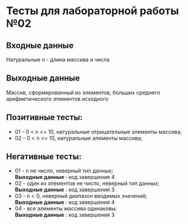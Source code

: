 # Тесты для лабораторной работы №02
## Входные данные
Натуральные n - длина массива и числа

## Выходные данные
Массив, сформированный из элементов, больших среднего арифметического элементов исходного

## Позитивные тесты:
- 01 - 0 < n <= 10, натуральные отрицательные элементы массива;
- 02 - 0 < n <= 10, натуральные элементы массива;
## Негативные тесты:
- 01 - n не число, неверный тип данных;     
__Выходные данные__ : код завершения 4 
- 02 - один из элементов не число, неверный тип данных;     
__Выходные данные__ : код завершения 3 
- 03 - n < 0, неверный диапазон вводимых значений;     
__Выходные данные__ : код завершения 4 
- 04 - все элементы массива одинаковы;      
__Выходные данные__ : код завершения 3


